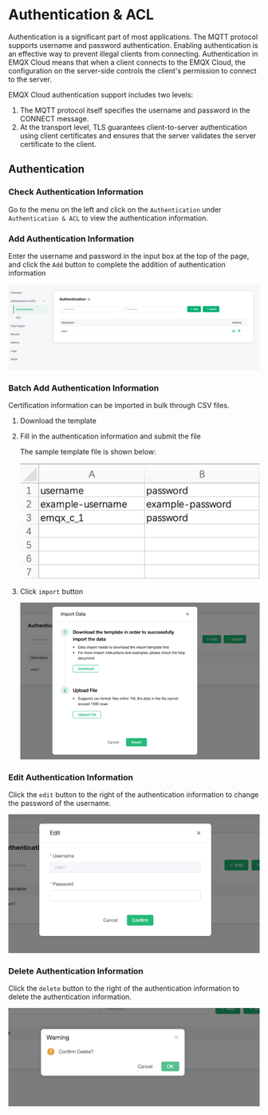 # Authentication & ACL
Authentication is a significant part of most applications. The MQTT protocol supports username and password authentication. Enabling authentication is an effective way to prevent illegal clients from connecting. Authentication in EMQX Cloud means that when a client connects to the EMQX Cloud, the configuration on the server-side controls the client's permission to connect to the server.

EMQX Cloud authentication support includes two levels:
1. The MQTT protocol itself specifies the username and password in the CONNECT message.
2. At the transport level, TLS guarantees client-to-server authentication using client certificates and ensures that the server validates the server certificate to the client.

## Authentication

### Check Authentication Information
Go to the menu on the left and click on the `Authentication` under `Authentication & ACL` to view the authentication information.

### Add Authentication Information
Enter the username and password in the input box at the top of the page, and click the `Add` button to complete the addition of authentication information

![auth](./_assets/auth_info.png)

### Batch Add Authentication Information
Certification information can be imported in bulk through CSV files.

1. Download the template
2. Fill in the authentication information and submit the file

   The sample template file is shown below:

   ![auth](./_assets/auth_ex.png)

3. Click `import` button

   ![auth](./_assets/import_auth.png)

### Edit Authentication Information

Click the `edit` button to the right of the authentication information to change the password of the username.

![auth](./_assets/edit_auth.png)


### Delete Authentication Information
Click the `delete` button to the right of the authentication information to delete the authentication information.

![auth](./_assets/delete_auth.png)





